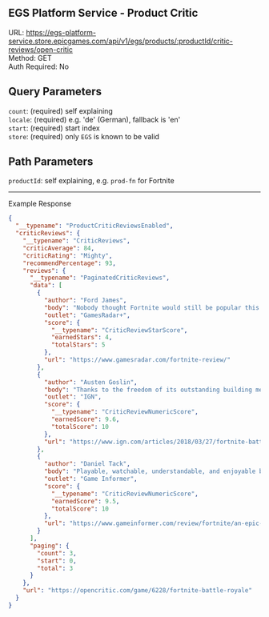 ## EGS Platform Service - Product Critic

URL: https://egs-platform-service.store.epicgames.com/api/v1/egs/products/:productId/critic-reviews/open-critic \
Method: GET \
Auth Required: No

## Query Parameters

`count`: (required) self explaining <br/>
`locale`: (required) e.g. 'de' (German), fallback is 'en' <br/>
`start`: (required) start index <br/>
`store`: (required) only `EGS` is known to be valid

## Path Parameters

`productId`: self explaining, e.g. `prod-fn` for Fortnite

---

Example Response

```json
{
  "__typename": "ProductCriticReviewsEnabled",
  "criticReviews": {
    "__typename": "CriticReviews",
    "criticAverage": 84,
    "criticRating": "Mighty",
    "recommendPercentage": 93,
    "reviews": {
      "__typename": "PaginatedCriticReviews",
      "data": [
        {
          "author": "Ford James",
          "body": "Nobody thought Fortnite would still be popular this late on, but it's continued to adapt and fight for its spot at the top of the battle royale ladder.",
          "outlet": "GamesRadar+",
          "score": {
            "__typename": "CriticReviewStarScore",
            "earnedStars": 4,
            "totalStars": 5
          },
          "url": "https://www.gamesradar.com/fortnite-review/"
        },
        {
          "author": "Austen Goslin",
          "body": "Thanks to the freedom of its outstanding building mechanic, Fortnite Battle Royale isn't just a great battle royale game – it's one of the best multiplayer games in recent history.",
          "outlet": "IGN",
          "score": {
            "__typename": "CriticReviewNumericScore",
            "earnedScore": 9.6,
            "totalScore": 10
          },
          "url": "https://www.ign.com/articles/2018/03/27/fortnite-battle-royale-review"
        },
        {
          "author": "Daniel Tack",
          "body": "Playable, watchable, understandable, and enjoyable by just about anyone with a pulse, Fortnite is an absolute blast",
          "outlet": "Game Informer",
          "score": {
            "__typename": "CriticReviewNumericScore",
            "earnedScore": 9.5,
            "totalScore": 10
          },
          "url": "https://www.gameinformer.com/review/fortnite/an-epic-epoch"
        }
      ],
      "paging": {
        "count": 3,
        "start": 0,
        "total": 3
      }
    },
    "url": "https://opencritic.com/game/6228/fortnite-battle-royale"
  }
}
```
